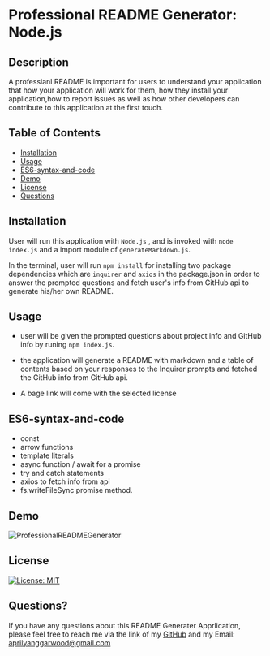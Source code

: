 # Professional README Generator: Node.js

## Description

A professianl README is important for users to understand your application that how your application will work for them, how they install your application,how to report issues as well as how other developers can contribute to this application at the first touch.

## Table of Contents

- [Installation](#Installation)
- [Usage](#usage)
- [ES6-syntax-and-code](#ES6-syntax-and-code)
- [Demo](#Demo)
- [License](#license)
- [Questions](#questions)

## Installation

User will run this application with `Node.js` , and is invoked with `node index.js` and a import module of `generateMarkdown.js`.

In the terminal, user will run `npm install` for installing two package dependencies which are `inquirer` and `axios` in the package.json in order to answer the prompted questions and fetch user's info from GitHub api to generate his/her own README.

## Usage

- user will be given the prompted questions about project info and GitHub info by runing `npm index.js`.

- the application will generate a README with markdown and a table of contents based on your responses to the Inquirer prompts and fetched the GitHub info from GitHub api.

- A bage link will come with the selected license

## ES6-syntax-and-code

- const
- arrow functions
- template literals
- async function / await for a promise
- try and catch statements
- axios to fetch info from api
- fs.writeFileSync promise method.

## Demo

![ProfessionalREADMEGenerator](./Develop/demo/ProfessionalREADMEGenerator.gif)

## License

[![License: MIT](https://img.shields.io/badge/License-MIT-yellow.svg)](https://opensource.org/licenses/MIT)

## Questions?

If you have any questions about this README Generater Apprlication, please feel free to reach me via the link of my [GitHub](https://github.com/aprilyanggarwood) and my Email: <aprilyanggarwood@gmail.com>
